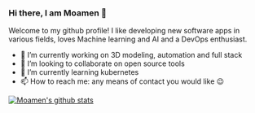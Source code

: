 ### Hi there, I am Moamen 👋

Welcome to my github profile! I like developing new software apps in various fields, loves Machine learning and AI and a DevOps enthusiast. 

- 🔭 I’m currently working on 3D modeling, automation and full stack
- 👯 I’m looking to collaborate on open source tools 
- 🌱 I’m currently learning kubernetes
- 📫 How to reach me: any means of contact you would like :wink:

[![Moamen's github stats](https://github-readme-stats.vercel.app/api?username=moamenibrahim)](https://github.com/moamenibrahim)
